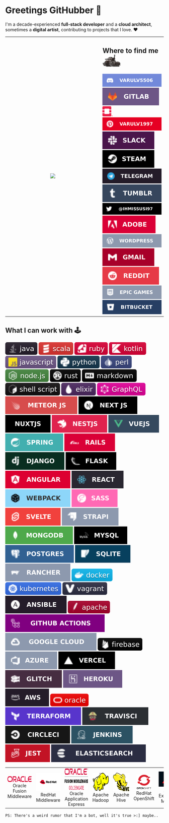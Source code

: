 <h1>Greetings GitHubber 🏮</h1>

I'm a decade-experienced **full-stack developer** and a **cloud architect**, sometimes a **digital artist**, contributing to projects that I love. :heart:<br/>
<table>
<tr>
<td align="center" width="60%">
<img src="https://anasgamrani.vercel.app/api?username=Varulv1997&theme=jolly&bg_color=221A2F&count_private=true&title_color=E81248&include_all_commits&show_icons=true"</img>     
</td>
<td align="left">
<h2>Where to find me <img src="https://github.com/Varulv1997/Varulv1997/raw/master/stay_away_from_me_pls_im_peaceful/plsdontkillme.gif" width="58" height="38"/></h2>
<a href="https://discordapp.com/users/293458603967381504">
<img src="https://github.com/Varulv1997/Varulv1997/raw/master/stay_away_from_me_pls_im_peaceful/VARULV5506-%237289DA.svg"/>
</a>
<a href="https://gitlab.com/varulv1997">
<img src="https://github.com/Varulv1997/Varulv1997/raw/master/stay_away_from_me_pls_im_peaceful/gitlab-%23181717.svg"/>
</a>
<a href="https://www.openstack.org/community/members/profile/119833/anas-gamrani">
<img src="https://github.com/Varulv1997/Varulv1997/raw/master/stay_away_from_me_pls_im_peaceful/openstack.svg" width="32" height="32"/>
</a>
<a href="https://pinterest.com/varulv1997">
<img src="https://github.com/Varulv1997/Varulv1997/raw/master/stay_away_from_me_pls_im_peaceful/varulv1997-%23E60023.svg"/>
</a>
<a href="https://svartmaneasyl.slack.com">
<img src="https://github.com/Varulv1997/Varulv1997/raw/master/stay_away_from_me_pls_im_peaceful/Slack-4A154B.svg"/>
</a>
<a href="https://steamcommunity.com/id/varulv1997">
<img src="https://github.com/Varulv1997/Varulv1997/raw/master/stay_away_from_me_pls_im_peaceful/steam-%23000000.svg"/>
</a>
<a href="">
<img src="https://github.com/Varulv1997/Varulv1997/raw/master/stay_away_from_me_pls_im_peaceful/Telegram-2CA5E0.svg"/>
</a>
<a href="">
<img src="https://github.com/Varulv1997/Varulv1997/raw/master/stay_away_from_me_pls_im_peaceful/Tumblr-%2336465D.svg"/>
</a>
<a href="https://twitter.com/Ihmissusi97">
<img src="https://github.com/Varulv1997/Varulv1997/raw/master/stay_away_from_me_pls_im_peaceful/Ihmissusi97-%231DA1F2.svg"/>
</a>
<a href="">
<img src="https://github.com/Varulv1997/Varulv1997/raw/master/stay_away_from_me_pls_im_peaceful/adobe-%23FF0000.svg"/>
</a>
<a href="">
<img src="https://github.com/Varulv1997/Varulv1997/raw/master/stay_away_from_me_pls_im_peaceful/WordPress-%23117AC9.svg"/>
</a>
<a href="mailto:farahianas5@gmail.com">
<img src="https://github.com/Varulv1997/Varulv1997/raw/master/stay_away_from_me_pls_im_peaceful/Gmail-D14836.svg"/>
</a>
<a href="https://www.reddit.com/user/TheWolf978/">
<img src="https://github.com/Varulv1997/Varulv1997/raw/master/stay_away_from_me_pls_im_peaceful/Reddit-FF4500.svg"/>
</a>
<a href="https://epicgames.com/7253dea3fde2453a8fcc67bc5cb0eac3">
<img src="https://github.com/Varulv1997/Varulv1997/raw/master/stay_away_from_me_pls_im_peaceful/epicgames-%23313131.svg"/>
</a>
<a href="">
<img src="https://github.com/Varulv1997/Varulv1997/raw/master/stay_away_from_me_pls_im_peaceful/bitbucket-%230047B3.svg"/>
</a>
</td>
</tr> 
</table>
<h2 align="left" id="varulv">What I can work with 🕹️</h2>
<p>
<img src="https://github.com/Varulv1997/Varulv1997/raw/master/stay_away_from_me_pls_im_peaceful/java-%23ED8B00.svg"/>
<img src="https://github.com/Varulv1997/Varulv1997/raw/master/stay_away_from_me_pls_im_peaceful/scala-%23DC322F.svg"/>
<img src="https://github.com/Varulv1997/Varulv1997/raw/master/stay_away_from_me_pls_im_peaceful/ruby-%23CC342D.svg"/>
<img src="https://github.com/Varulv1997/Varulv1997/raw/master/stay_away_from_me_pls_im_peaceful/kotlin-%230095D5.svg"/>
<img src="https://github.com/Varulv1997/Varulv1997/raw/master/stay_away_from_me_pls_im_peaceful/javascript-%23323330.svg"/>
<img src="https://github.com/Varulv1997/Varulv1997/raw/master/stay_away_from_me_pls_im_peaceful/python-%2314354C.svg"/>
<img src="https://github.com/Varulv1997/Varulv1997/raw/master/stay_away_from_me_pls_im_peaceful/perl-%2339457E.svg"/>
<img src="https://github.com/Varulv1997/Varulv1997/raw/master/stay_away_from_me_pls_im_peaceful/node.js-%2343853D.svg"/>
<img src="https://github.com/Varulv1997/Varulv1997/raw/master/stay_away_from_me_pls_im_peaceful/rust-%23000000.svg"/>
<img src="https://github.com/Varulv1997/Varulv1997/raw/master/stay_away_from_me_pls_im_peaceful/markdown-%23000000.svg"/>
<img src="https://github.com/Varulv1997/Varulv1997/raw/master/stay_away_from_me_pls_im_peaceful/shell_script-%23121011.svg"/>
<img src="https://github.com/Varulv1997/Varulv1997/raw/master/stay_away_from_me_pls_im_peaceful/elixir-%234B275F.svg"/>
<img src="https://github.com/Varulv1997/Varulv1997/raw/master/stay_away_from_me_pls_im_peaceful/-GraphQL-E10098.svg"/
<img src="https://github.com/Varulv1997/Varulv1997/raw/master/stay_away_from_me_pls_im_peaceful/express.js-%23404d59.svg"/>
<img src="https://github.com/Varulv1997/Varulv1997/raw/master/stay_away_from_me_pls_im_peaceful/meteorjs-%23d74c4c.svg"/>
<img src="https://github.com/Varulv1997/Varulv1997/raw/master/stay_away_from_me_pls_im_peaceful/nextjs-%23000000.svg"/>
<img src="https://github.com/Varulv1997/Varulv1997/raw/master/stay_away_from_me_pls_im_peaceful/NuxtJS-black.svg"/>
<img src="https://github.com/Varulv1997/Varulv1997/raw/master/stay_away_from_me_pls_im_peaceful/nestjs-%23E0234E.svg"/>
<img src="https://github.com/Varulv1997/Varulv1997/raw/master/stay_away_from_me_pls_im_peaceful/vuejs-%2335495e.svg"/>
<img src="https://github.com/Varulv1997/Varulv1997/raw/master/stay_away_from_me_pls_im_peaceful/spring-%236DB33F.svg"/>
<img src="https://github.com/Varulv1997/Varulv1997/raw/master/stay_away_from_me_pls_im_peaceful/rails-%23CC0000.svg"/>
<img src="https://github.com/Varulv1997/Varulv1997/raw/master/stay_away_from_me_pls_im_peaceful/django-%23092E20.svg"/>
<img src="https://github.com/Varulv1997/Varulv1997/raw/master/stay_away_from_me_pls_im_peaceful/flask-%23000.svg"/>
<img src="https://github.com/Varulv1997/Varulv1997/raw/master/stay_away_from_me_pls_im_peaceful/angular-%23DD0031.svg"/>
<img src="https://github.com/Varulv1997/Varulv1997/raw/master/stay_away_from_me_pls_im_peaceful/react-%2320232a.svg"/>
<img src="https://github.com/Varulv1997/Varulv1997/raw/master/stay_away_from_me_pls_im_peaceful/webpack-%238DD6F9.svg"/>
<img src="https://github.com/Varulv1997/Varulv1997/raw/master/stay_away_from_me_pls_im_peaceful/SASS-hotpink.svg"/>
<img src="https://github.com/Varulv1997/Varulv1997/raw/master/stay_away_from_me_pls_im_peaceful/svelte-%23f1413d.svg"/>
<img src="https://github.com/Varulv1997/Varulv1997/raw/master/stay_away_from_me_pls_im_peaceful/strapi-%232E7EEA.svg"/>
<img src="https://github.com/Varulv1997/Varulv1997/raw/master/stay_away_from_me_pls_im_peaceful/MongoDB-%234ea94b.svg"/>
<img src="https://github.com/Varulv1997/Varulv1997/raw/master/stay_away_from_me_pls_im_peaceful/mysql-%2300f.svg"/>
<img src="https://github.com/Varulv1997/Varulv1997/raw/master/stay_away_from_me_pls_im_peaceful/postgres-%23316192.svg"/>
<img src="https://github.com/Varulv1997/Varulv1997/raw/master/stay_away_from_me_pls_im_peaceful/sqlite-%2307405e.svg"/>
<img src="https://github.com/Varulv1997/Varulv1997/raw/master/stay_away_from_me_pls_im_peaceful/rancher-%230075A8.svg"/>
<img src="https://github.com/Varulv1997/Varulv1997/raw/master/stay_away_from_me_pls_im_peaceful/docker-%230db7ed.svg"/>
<img src="https://github.com/Varulv1997/Varulv1997/raw/master/stay_away_from_me_pls_im_peaceful/kubernetes-%23326ce5.svg"/>
<img src="https://github.com/Varulv1997/Varulv1997/raw/master/stay_away_from_me_pls_im_peaceful/vagrant-%231563FF.svg"/>
<img src="https://github.com/Varulv1997/Varulv1997/raw/master/stay_away_from_me_pls_im_peaceful/ansible-%231A1918.svg"/>
<img src="https://github.com/Varulv1997/Varulv1997/raw/master/stay_away_from_me_pls_im_peaceful/apache-%23D42029.svg"/>
<img src="https://github.com/Varulv1997/Varulv1997/raw/master/stay_away_from_me_pls_im_peaceful/githubactions-%232671E5.svg"/>
<img src="https://github.com/Varulv1997/Varulv1997/raw/master/stay_away_from_me_pls_im_peaceful/GoogleCloud-%234285F4.svg"/>
<img src="https://github.com/Varulv1997/Varulv1997/raw/master/stay_away_from_me_pls_im_peaceful/firebase-%23039BE5.svg"/>
<img src="https://github.com/Varulv1997/Varulv1997/raw/master/stay_away_from_me_pls_im_peaceful/azure-%230072C6.svg"/>
<img src="https://github.com/Varulv1997/Varulv1997/raw/master/stay_away_from_me_pls_im_peaceful/vercel-%23000000.svg"/>
<img src="https://github.com/Varulv1997/Varulv1997/raw/master/stay_away_from_me_pls_im_peaceful/glitch-%233333FF.svg"/>
<img src="https://github.com/Varulv1997/Varulv1997/raw/master/stay_away_from_me_pls_im_peaceful/heroku-%23430098.svg"/>
<img src="https://github.com/Varulv1997/Varulv1997/raw/master/stay_away_from_me_pls_im_peaceful/AWS-%23FF9900.svg"/>
<img src="https://github.com/Varulv1997/Varulv1997/raw/master/stay_away_from_me_pls_im_peaceful/oracle-%23F00000.svg"/>
<img src="https://github.com/Varulv1997/Varulv1997/raw/master/stay_away_from_me_pls_im_peaceful/terraform-%235835CC.svg"/>
<img src="https://github.com/Varulv1997/Varulv1997/raw/master/stay_away_from_me_pls_im_peaceful/travisci-%232B2F33.svg"/>
<img src="https://github.com/Varulv1997/Varulv1997/raw/master/stay_away_from_me_pls_im_peaceful/CIRCLECI-%23161616.svg"/>
<img src="https://github.com/Varulv1997/Varulv1997/raw/master/stay_away_from_me_pls_im_peaceful/jenkins-%232C5263.svg"/>
<img src="https://github.com/Varulv1997/Varulv1997/raw/master/stay_away_from_me_pls_im_peaceful/-jest-%23C21325.svg"/>
<img src="https://github.com/Varulv1997/Varulv1997/raw/master/stay_away_from_me_pls_im_peaceful/-ElasticSearch-005571.svg"/>
</p>
<table>
<tr>
<td align="center"  width="96">
<img src="https://github.com/Varulv1997/Varulv1997/raw/master/stay_away_from_me_pls_im_peaceful/oracle.svg" width="108" height="18" alt="Oracle Fusion Middleware" />
<br>Oracle Fusion Middleware
</td>
<td align="center" width="96">
<img src="https://github.com/Varulv1997/Varulv1997/raw/master/stay_away_from_me_pls_im_peaceful/redhat.svg" width="188" height="58" alt="RedHat Middleware" />
<br>RedHat Middleware
</td>
<td align="center"  width="96">
<img src="https://github.com/Varulv1997/Varulv1997/raw/master/stay_away_from_me_pls_im_peaceful/oracle-fm.svg" width="78" height="68" alt="Oracle Application Express" />
<br>Oracle Application Express
</td>
<td align="center" width="96">
<img src="https://github.com/Varulv1997/Varulv1997/raw/master/stay_away_from_me_pls_im_peaceful/hadoop.svg" width="188" height="58" alt="Apache Hadoop" />
<br>Apache Hadoop
</td>
<td align="center" width="96">
<img src="https://github.com/Varulv1997/Varulv1997/raw/master/stay_away_from_me_pls_im_peaceful/hive.svg" width="68" height="58" alt="Apache Hive" />
<br>Apache Hive
</td>
<td align="center" width="96">
<img src="https://github.com/Varulv1997/Varulv1997/raw/master/stay_away_from_me_pls_im_peaceful/open_shift.svg" width="48" height="48" alt="RedHat OpenShift" />
<br>RedHat OpenShift
</td>
<td align="center" width="96">
<img src="https://github.com/Varulv1997/Varulv1997/raw/master/stay_away_from_me_pls_im_peaceful/adobeexperiencemanager.svg" width="88" height="48" alt="Adobe Experience Manager" />
<br>Adobe Experience Manager
</td>    
</tr>
</table>

<!--START_SECTION:helpkeepmylawnmowed-->
```
PS: There's a weird rumor that I'm a bot, well it's true >:] maybe.. 
```
<!--END_SECTION:helpkeepmylawnmowed-->

